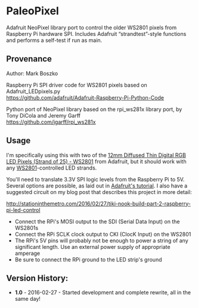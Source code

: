 # PaleoPixel

Adafruit NeoPixel library port to control the older WS2801 pixels from Raspberry Pi hardware SPI. Includes Adafruit “strandtest”-style functions and performs a self-test if run as main.


## Provenance

Author: Mark Boszko

Raspberry Pi SPI driver code for WS2801 pixels based on Adafruit_LEDpixels.py  
https://github.com/adafruit/Adafruit-Raspberry-Pi-Python-Code

Python port of NeoPixel library based on the rpi_ws281x library port, by Tony DiCola and Jeremy Garff  
https://github.com/jgarff/rpi_ws281x


## Usage

I'm specifically using this with two of the [12mm Diffused Thin Digital RGB LED Pixels (Strand of 25) - WS2801](https://www.adafruit.com/products/322) from Adafruit, but it should work with any [WS2801](http://www.adafruit.com/datasheets/WS2801.pdf)-controlled LED strands.

You'll need to translate 3.3V SPI logic levels from the Raspberry Pi to 5V. Several options are possible, as laid out in [Adafruit's tutorial](https://learn.adafruit.com/neopixels-on-raspberry-pi/wiring). I also have a suggested circuit on my blog post that describes this project in more detail:

http://stationinthemetro.com/2016/02/27/tiki-nook-build-part-2-raspberry-pi-led-control

- Connect the RPi's MOSI output to the SDI (Serial Data Input) on the WS2801s
- Connect the RPi SCLK clock output to CKI (ClocK Input) on the WS2801
- The RPi's 5V pins will probably not be enough to power a string of any significant length. Use an external power supply of appropriate amperage
- Be sure to connect the RPi ground to the LED strip's ground


## Version History:

- **1.0** - 2016-02-27 - Started development and complete rewrite, all in the same day!
